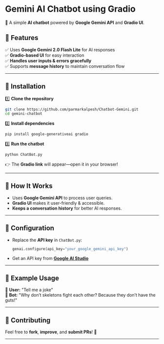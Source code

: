 # **Gemini AI Chatbot using Gradio**  
🚀 A simple **AI chatbot** powered by **Google Gemini API** and **Gradio UI**.  

## **📌 Features**
✅ Uses **Google Gemini 2.0 Flash Lite** for AI responses  
✅ **Gradio-based UI** for easy interaction  
✅ **Handles user inputs & errors gracefully**  
✅ Supports **message history** to maintain conversation flow  

---

## **🔧 Installation**
1️⃣ **Clone the repository**  
```bash
git clone https://github.com/parmarkalpesh/Chatbot-Gemini.git
cd gemini-chatbot
```

2️⃣ **Install dependencies**  
```bash
pip install google-generativeai gradio
```

3️⃣ **Run the chatbot**  
```bash
python ChatBot.py
```
👉 The **Gradio link** will appear—open it in your browser!  

---

## **📜 How It Works**
- Uses **Google Gemini API** to process user queries.  
- **Gradio UI** makes it user-friendly & accessible.  
- **Keeps a conversation history** for better AI responses.  

---

## **📌 Configuration**
- Replace the **API key** in `ChatBot.py`:  
  ```python
  genai.configure(api_key="your_google_gemini_api_key")
  ```
- Get an API key from **[Google AI Studio](https://aistudio.google.com/)**  

---

## **🌟 Example Usage**
🎤 **User:** "Tell me a joke"  
🤖 **Bot:** "Why don’t skeletons fight each other? Because they don’t have the guts!"  

---

## **📢 Contributing**
Feel free to **fork**, **improve**, and **submit PRs**! 🚀  

---
